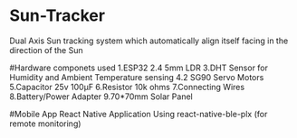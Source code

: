 # Sun-Tracker
Dual Axis Sun tracking system which automatically align itself facing in the direction of the Sun

#Hardware componets used
1.ESP32
2.4 5mm LDR
3.DHT Sensor for Humidity and Ambient Temperature sensing
4.2 SG90 Servo Motors
5.Capacitor 25v 100µF
6.Resistor 10k ohms
7.Connecting Wires
8.Battery/Power Adapter
9.70*70mm Solar Panel

#Mobile App
React Native Application Using react-native-ble-plx (for remote monitoring)

